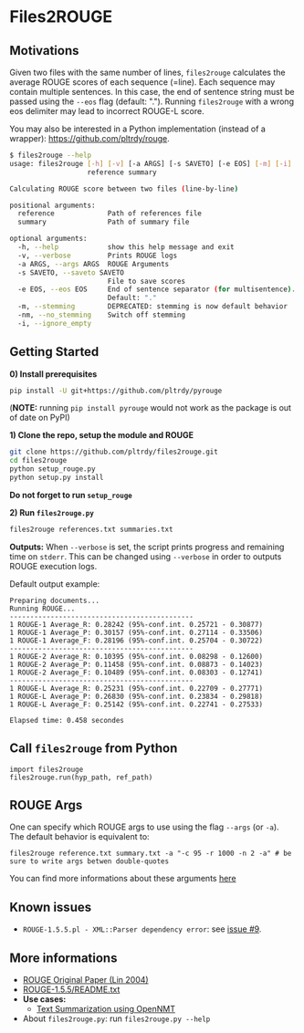 # Files2ROUGE
## Motivations
Given two files with the same number of lines, `files2rouge` calculates the average ROUGE scores of each sequence (=line). Each sequence may contain multiple sentences. In this case, the end of sentence string must be passed using the `--eos` flag (default: "."). Running `files2rouge` with a wrong eos delimiter may lead to incorrect ROUGE-L score.


You may also be interested in a Python implementation (instead of a wrapper): <https://github.com/pltrdy/rouge>.

```bash
$ files2rouge --help
usage: files2rouge [-h] [-v] [-a ARGS] [-s SAVETO] [-e EOS] [-m] [-i]
                   reference summary

Calculating ROUGE score between two files (line-by-line)

positional arguments:
  reference             Path of references file
  summary               Path of summary file

optional arguments:
  -h, --help            show this help message and exit
  -v, --verbose         Prints ROUGE logs
  -a ARGS, --args ARGS  ROUGE Arguments
  -s SAVETO, --saveto SAVETO
                        File to save scores
  -e EOS, --eos EOS     End of sentence separator (for multisentence).
                        Default: "."
  -m, --stemming        DEPRECATED: stemming is now default behavior
  -nm, --no_stemming    Switch off stemming
  -i, --ignore_empty
```

## Getting Started
**0) Install prerequisites**
```bash
pip install -U git+https://github.com/pltrdy/pyrouge
```
(**NOTE:** running `pip install pyrouge` would not work as the package is out of date on PyPI)


**1) Clone the repo, setup the module and ROUGE**
```bash
git clone https://github.com/pltrdy/files2rouge.git     
cd files2rouge
python setup_rouge.py
python setup.py install
```
**Do not forget to run `setup_rouge`**    

**2) Run `files2rouge.py`** 
```bash
files2rouge references.txt summaries.txt 
```

**Outputs:**
When `--verbose` is set, the script prints progress and remaining time on `stderr`.  This can be changed using `--verbose` in order to outputs ROUGE execution logs. 

Default output example:
```
Preparing documents...
Running ROUGE...
---------------------------------------------
1 ROUGE-1 Average_R: 0.28242 (95%-conf.int. 0.25721 - 0.30877)
1 ROUGE-1 Average_P: 0.30157 (95%-conf.int. 0.27114 - 0.33506)
1 ROUGE-1 Average_F: 0.28196 (95%-conf.int. 0.25704 - 0.30722)
---------------------------------------------
1 ROUGE-2 Average_R: 0.10395 (95%-conf.int. 0.08298 - 0.12600)
1 ROUGE-2 Average_P: 0.11458 (95%-conf.int. 0.08873 - 0.14023)
1 ROUGE-2 Average_F: 0.10489 (95%-conf.int. 0.08303 - 0.12741)
---------------------------------------------
1 ROUGE-L Average_R: 0.25231 (95%-conf.int. 0.22709 - 0.27771)
1 ROUGE-L Average_P: 0.26830 (95%-conf.int. 0.23834 - 0.29818)
1 ROUGE-L Average_F: 0.25142 (95%-conf.int. 0.22741 - 0.27533)

Elapsed time: 0.458 secondes
```

## Call `files2rouge` from Python
```
import files2rouge
files2rouge.run(hyp_path, ref_path)
```

## ROUGE Args
One can specify which ROUGE args to use using the flag `--args` (or `-a`).    
The default behavior is equivalent to: 
```
files2rouge reference.txt summary.txt -a "-c 95 -r 1000 -n 2 -a" # be sure to write args betwen double-quotes
```
You can find more informations about these arguments [here](./files2rouge/RELEASE-1.5.5/README.txt)

## Known issues
* `ROUGE-1.5.5.pl - XML::Parser dependency error`: see [issue #9](https://github.com/pltrdy/files2rouge/issues/9).

## More informations
* [ROUGE Original Paper (Lin 2004)](http://www.aclweb.org/anthology/W04-1013)
* [ROUGE-1.5.5/README.txt](./files2rouge/RELEASE-1.5.5/README.txt)
* **Use cases:**
  * [Text Summarization using OpenNMT](./experiments/openNMT.0.md)
* About `files2rouge.py`: run `files2rouge.py --help`
